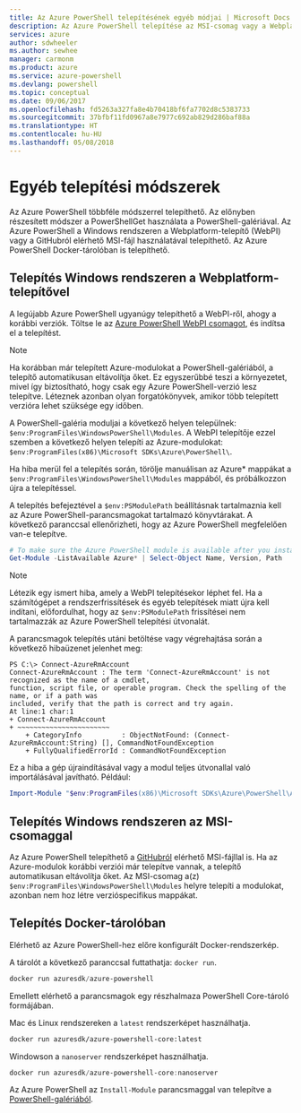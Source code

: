 ```yaml
---
title: Az Azure PowerShell telepítésének egyéb módjai | Microsoft Docs
description: Az Azure PowerShell telepítése az MSI-csomag vagy a Webplatform-telepítő használatával.
services: azure
author: sdwheeler
ms.author: sewhee
manager: carmonm
ms.product: azure
ms.service: azure-powershell
ms.devlang: powershell
ms.topic: conceptual
ms.date: 09/06/2017
ms.openlocfilehash: fd5263a327fa8e4b70418bf6fa7702d8c5383733
ms.sourcegitcommit: 37bfbf11fd0967a8e7977c692ab829d286baf88a
ms.translationtype: HT
ms.contentlocale: hu-HU
ms.lasthandoff: 05/08/2018
---
```

# <a name="other-installation-methods"></a>Egyéb telepítési módszerek

Az Azure PowerShell többféle módszerrel telepíthető. Az előnyben részesített módszer a PowerShellGet használata a PowerShell-galériával. Az Azure PowerShell a Windows rendszeren a Webplatform-telepítő (WebPI) vagy a GitHubról elérhető MSI-fájl használatával telepíthető. Az Azure PowerShell Docker-tárolóban is telepíthető.

## <a name="install-on-windows-using-the-web-platform-installer"></a>Telepítés Windows rendszeren a Webplatform-telepítővel

A legújabb Azure PowerShell ugyanúgy telepíthető a WebPI-ről, ahogy a korábbi verziók.
Töltse le az [Azure PowerShell WebPI csomagot](http://aka.ms/webpi-azps), és indítsa el a telepítést.

> [!NOTE]
> Ha korábban már telepített Azure-modulokat a PowerShell-galériából, a telepítő automatikusan eltávolítja őket. Ez egyszerűbbé teszi a környezetet, mivel így biztosítható, hogy csak egy Azure PowerShell-verzió lesz telepítve. Léteznek azonban olyan forgatókönyvek, amikor több telepített verzióra lehet szüksége egy időben.
>
> A PowerShell-galéria moduljai a következő helyen települnek: `$env:ProgramFiles\WindowsPowerShell\Modules`. A WebPI telepítője ezzel szemben a következő helyen telepíti az Azure-modulokat: `$env:ProgramFiles(x86)\Microsoft SDKs\Azure\PowerShell\`.
>
> Ha hiba merül fel a telepítés során, törölje manuálisan az Azure* mappákat a `$env:ProgramFiles\WindowsPowerShell\Modules` mappából, és próbálkozzon újra a telepítéssel.

A telepítés befejeztével a `$env:PSModulePath` beállításnak tartalmaznia kell az Azure PowerShell-parancsmagokat tartalmazó könyvtárakat. A következő paranccsal ellenőrizheti, hogy az Azure PowerShell megfelelően van-e telepítve.

```powershell
# To make sure the Azure PowerShell module is available after you install
Get-Module -ListAvailable Azure* | Select-Object Name, Version, Path
```

> [!NOTE]
> Létezik egy ismert hiba, amely a WebPI telepítésekor léphet fel. Ha a számítógépet a rendszerfrissítések és egyéb telepítések miatt újra kell indítani, előfordulhat, hogy az `$env:PSModulePath` frissítései nem tartalmazzák az Azure PowerShell telepítési útvonalát.

A parancsmagok telepítés utáni betöltése vagy végrehajtása során a következő hibaüzenet jelenhet meg:

```
PS C:\> Connect-AzureRmAccount
Connect-AzureRmAccount : The term 'Connect-AzureRmAccount' is not recognized as the name of a cmdlet,
function, script file, or operable program. Check the spelling of the name, or if a path was
included, verify that the path is correct and try again.
At line:1 char:1
+ Connect-AzureRmAccount
+ ~~~~~~~~~~~~~~~~~~~~~~~
    + CategoryInfo          : ObjectNotFound: (Connect-AzureRmAccount:String) [], CommandNotFoundException
    + FullyQualifiedErrorId : CommandNotFoundException
```

Ez a hiba a gép újraindításával vagy a modul teljes útvonallal való importálásával javítható. Például:

```powershell
Import-Module "$env:ProgramFiles(x86)\Microsoft SDKs\Azure\PowerShell\AzureRM.psd1"
```

## <a name="install-on-windows-using-the-msi-package"></a>Telepítés Windows rendszeren az MSI-csomaggal

Az Azure PowerShell telepíthető a [GitHubról](https://aka.ms/azps-release) elérhető MSI-fájllal is. Ha az Azure-modulok korábbi verziói már telepítve vannak, a telepítő automatikusan eltávolítja őket. Az MSI-csomag a(z) `$env:ProgramFiles\WindowsPowerShell\Modules` helyre telepíti a modulokat, azonban nem hoz létre verzióspecifikus mappákat.

## <a name="install-in-a-docker-container"></a>Telepítés Docker-tárolóban

Elérhető az Azure PowerShell-hez előre konfigurált Docker-rendszerkép.

A tárolót a következő paranccsal futtathatja: `docker run`.

```powershell
docker run azuresdk/azure-powershell
```

Emellett elérhető a parancsmagok egy részhalmaza PowerShell Core-tároló formájában.

Mac és Linux rendszereken a `latest` rendszerképet használhatja.

```bash
docker run azuresdk/azure-powershell-core:latest
```

Windowson a `nanoserver` rendszerképet használhatja.

```powershell
docker run azuresdk/azure-powershell-core:nanoserver
```

Az Azure PowerShell az `Install-Module` parancsmaggal van telepítve a [PowerShell-galériából](https://www.powershellgallery.com/).
